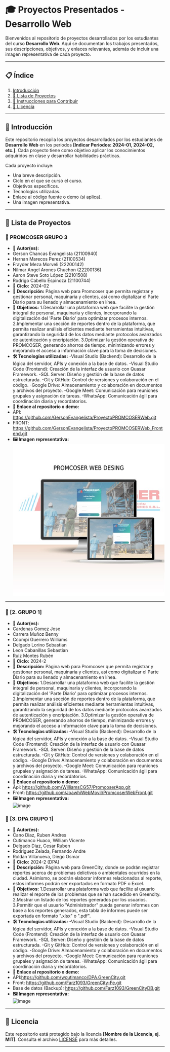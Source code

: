 # 🎓 **Proyectos Presentados - Desarrollo Web**

Bienvenidos al repositorio de proyectos desarrollados por los estudiantes del curso **Desarrollo Web**. Aquí se documentan los trabajos presentados, sus descripciones, objetivos, y enlaces relevantes, además de incluir una imagen representativa de cada proyecto.

---

## 📋 **Índice**
1. [Introducción](#introducción)
2. [📂 Lista de Proyectos](#lista-de-proyectos)
3. [🔧 Instrucciones para Contribuir](#instrucciones-para-contribuir)
4. [📜 Licencia](#licencia)

---

## 📝 **Introducción**

Este repositorio recopila los proyectos desarrollados por los estudiantes de **Desarrollo Web** en los periodos **[Indicar Periodos: 2024-01, 2024-02, etc.]**. Cada proyecto tiene como objetivo aplicar los conocimientos adquiridos en clase y desarrollar habilidades prácticas.

Cada proyecto incluye:
- Una breve descripción.
- Ciclo en el que se cursó el curso.
- Objetivos específicos.
- Tecnologías utilizadas.
- Enlace al código fuente o demo (si aplica).
- Una imagen representativa.

---

## 📂 **Lista de Proyectos**

### **📌 PROMCOSER GRUPO 3**
- **👥 Autor(es):**
- Gerson Chancas Evangelista (21100940)
- Hernan Marecos Perez (21100534)
- Frayder Meza Morveli (22200142)
- Nilmar Angel Arones Chuchon (22200136)
- Aaron Steve Soto López (22101508)
- Rodrigo Cabello Espinoza (21100744)
- **📅 Ciclo:** 2024-02
- **📖 Descripción:** Página web para Promcoser que permita registrar y gestionar personal, maquinaria y clientes, así como digitalizar el Parte Diario para su llenado y almacenamiento en línea.
- **🎯 Objetivos:**
1.Desarrollar una plataforma web que facilite la gestión integral de personal, maquinaria y clientes, incorporando la digitalización del 'Parte Diario' para optimizar procesos internos.
2.Implementar una sección de reportes dentro de la plataforma, que permita realizar análisis eficientes mediante herramientas intuitivas, garantizando la seguridad de los datos mediante protocolos avanzados de autenticación y encriptación.
3.Optimizar la gestión operativa de PROMCOSER, generando ahorros de tiempo, minimizando errores y mejorando el acceso a información clave para la toma de decisiones.
- **🛠️ Tecnologías utilizadas:**
-Visual Studio (Backend): Desarrollo de la lógica del servidor, APIs y conexión a la base de datos.
-Visual Studio Code (Frontend): Creación de la interfaz de usuario con Quasar Framework.
-SQL Server: Diseño y gestión de la base de datos estructurada.
-Git y GitHub: Control de versiones y colaboración en el código.
-Google Drive: Almacenamiento y colaboración en documentos y archivos del proyecto.
-Google Meet: Comunicación para reuniones grupales y asignación de tareas.
-WhatsApp: Comunicación ágil para coordinación diaria y recordatorios.
- **🔗 Enlace al repositorio o demo:**
- API: https://github.com/GersonEvangelista/ProyectoPROMCOSERWeb.git
- FRONT: https://github.com/GersonEvangelista/ProyectoPROMCOSERWeb_Frontend.git
- **🖼️ Imagen representativa:**  
  ![login_G3](login_Grupo3.jpeg)
---

### **📌 [2. GRUPO 1]**
- **👥 Autor(es):**
- Cardenas Gomez Jose
- Carrera Muñoz Benny
- Ccompi Guerrero Williams
- Delgado Lorino Sebastian
- Leon Cabanillas Sebastian
- Ruiz Montes Rubén
- **📅 Ciclo:** 2024-2
- **📖 Descripción:** Página web para Promcoser que permita registrar y gestionar personal, maquinaria y clientes, así como digitalizar el Parte Diario para su llenado y almacenamiento en línea.
- **🎯 Objetivos:**
1.Desarrollar una plataforma web que facilite la gestión integral de personal, maquinaria y clientes, incorporando la digitalización del 'Parte Diario' para optimizar procesos internos.
2.Implementar una sección de reportes dentro de la plataforma, que permita realizar análisis eficientes mediante herramientas intuitivas, garantizando la seguridad de los datos mediante protocolos avanzados de autenticación y encriptación.
3.Optimizar la gestión operativa de PROMCOSER, generando ahorros de tiempo, minimizando errores y mejorando el acceso a información clave para la toma de decisiones.
- **🛠️ Tecnologías utilizadas:**
-Visual Studio (Backend): Desarrollo de la lógica del servidor, APIs y conexión a la base de datos.
-Visual Studio Code (Frontend): Creación de la interfaz de usuario con Quasar Framework.
-SQL Server: Diseño y gestión de la base de datos estructurada.
-Git y GitHub: Control de versiones y colaboración en el código.
-Google Drive: Almacenamiento y colaboración en documentos y archivos del proyecto.
-Google Meet: Comunicación para reuniones grupales y asignación de tareas.
-WhatsApp: Comunicación ágil para coordinación diaria y recordatorios.
- **🔗 Enlace al repositorio o demo:**
- Api: https://github.com/WilliamsCG57/PromcoserApp.git
- Front: https://github.com/JoawhiWebMovil/PromcoserWebFront.git
- **🖼️ Imagen representativa:**  
  ![image](https://github.com/user-attachments/assets/e0c65dba-14f9-4055-97a4-ea28a935440f)


### **📌 [3. DPA GRUPO 1]**
- **👥 Autor(es):**
- Cano Diaz, Ruben Andres
- Cutimanco Huaco, William Vicente
- Delgado Diaz, Cesar Ruben
- Rodriguez Zelada, Fernando Andre
- Roldan Villanueva, Diego Osmar
- **📅 Ciclo:** 2024-2 (DPA)
- **📖 Descripción:** Página web para GreenCity, donde se podrán registrar reportes acerca de problemas delictivos o ambientales ocurridos en la ciudad. Asimismo, se podrán elaborar informes relacionados al reporte, estos informes podrán ser exportados en formato PDF o Excel.
- **🎯 Objetivos:**
1.Desarrollar una plataforma web que facilite al usuario realizar el reporte de los problemas que se han sucedido en Greencity.
2.Mostrar un listado de los reportes generados por los usuarios.
3.Permitir que el usuario "Administrador" pueda generar informes con base a los reportes generados, esta tabla de informes puede ser exportada en formato ".xlsx" o ".pdf".
- **🛠️ Tecnologías utilizadas:**
-Visual Studio (Backend): Desarrollo de la lógica del servidor, APIs y conexión a la base de datos.
-Visual Studio Code (Frontend): Creación de la interfaz de usuario con Quasar Framework.
-SQL Server: Diseño y gestión de la base de datos estructurada.
-Git y GitHub: Control de versiones y colaboración en el código.
-Google Drive: Almacenamiento y colaboración en documentos y archivos del proyecto.
-Google Meet: Comunicación para reuniones grupales y asignación de tareas.
-WhatsApp: Comunicación ágil para coordinación diaria y recordatorios.
- **🔗 Enlace al repositorio o demo:**
- API:https://github.com/wcutimanco/DPA.GreenCity.git 
- Front: https://github.com/Farz1093/GreenCity-Fe.git
- Base de datos (Backup):  https://github.com/Farz1093/GreenCityDB.git
- **🖼️ Imagen representativa:**  
  ![image](https://github.com/user-attachments/assets/f07697ec-c8d8-427a-8576-be8e9b1f3f76)




---

## 📜 **Licencia**

Este repositorio está protegido bajo la licencia **[Nombre de la Licencia, ej. MIT]**. Consulta el archivo [LICENSE](LICENSE) para más detalles.

---
